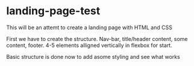 # landing-page-test
This will be an attemt to create a landing page with HTML and CSS

First we have to create the structure.
Nav-bar, title/header content, some content, footer. 4-5 elements alligned vertically in flexbox for start.

Basic structure is done now to add asome styling and see what works

